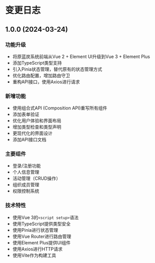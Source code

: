 # 变更日志

## 1.0.0 (2024-03-24)

### 功能升级

- 将原蓝炭系统前端从Vue 2 + Element UI升级到Vue 3 + Element Plus
- 添加TypeScript类型支持
- 引入Pinia状态管理，替代原有的状态管理方式
- 优化路由配置，增加路由守卫
- 重构API接口，使用Axios进行请求

### 新增功能

- 使用组合式API (Composition API)重写所有组件
- 添加表单验证
- 优化用户体验和界面布局
- 增加类型检查和类型声明
- 更现代化的界面设计
- 添加API接口文档

### 主要组件

- 登录/注册功能
- 个人信息管理
- 活动管理（CRUD操作）
- 组织成员管理
- 权限控制系统

### 技术特性

- 使用Vue 3的`<script setup>`语法
- 使用TypeScript提供类型安全
- 使用Pinia进行状态管理
- 使用Vue Router进行路由管理
- 使用Element Plus提供UI组件
- 使用Axios进行HTTP请求
- 使用Vite作为构建工具 